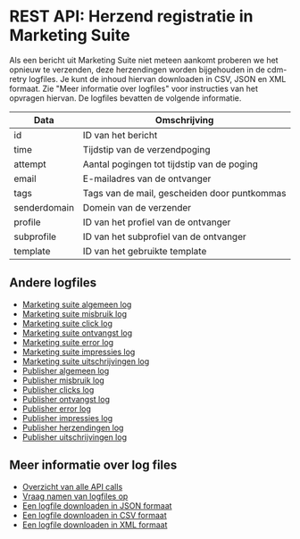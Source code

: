 # REST API: Herzend registratie in Marketing Suite

Als een bericht uit Marketing Suite niet meteen aankomt proberen we het 
opnieuw te verzenden, deze herzendingen worden bijgehouden in de cdm-retry 
logfiles. Je kunt de inhoud hiervan downloaden in CSV, JSON en XML formaat. 
Zie "Meer informatie over logfiles" voor instructies van het opvragen hiervan. 
De logfiles bevatten de volgende informatie.

| Data         | Omschrijving                                 |
| ------------ | -------------------------------------------- |
| id           | ID van het bericht                           |
| time         | Tijdstip van de verzendpoging                |
| attempt      | Aantal pogingen tot tijdstip van de poging   |
| email        | E-mailadres van de ontvanger                 |
| tags         | Tags van de mail, gescheiden door puntkommas |
| senderdomain | Domein van de verzender                      |
| profile      | ID van het profiel van de ontvanger          |
| subprofile   | ID van het subprofiel van de ontvanger       |
| template     | ID van het gebruikte template                |

## Andere logfiles

* [Marketing suite algemeen log](./rest-cdm-attempts-logfile)
* [Marketing suite misbruik log](./rest-cdm-abuse-logfile)
* [Marketing suite click log](./rest-cdm-click-logfile)
* [Marketing suite ontvangst log](./rest-cdm-delivery-logfile)
* [Marketing suite error log](./rest-cdm-error-logfile)
* [Marketing suite impressies log](./rest-cdm-impression-logfile)
* [Marketing suite uitschrijvingen log](./rest-cdm-unsubscribe-logfile)
* [Publisher algemeen log](./rest-pom-attempts-logfile)
* [Publisher misbruik log](./rest-pom-abuse-logfile)
* [Publisher clicks log](./rest-pom-clicks-logfile)
* [Publisher ontvangst log](./rest-pom-delivery-logfile)
* [Publisher error log](./rest-pom-error-logfile)
* [Publisher impressies log](./rest-pom-impression-logfile)
* [Publisher herzendingen log](./rest-pom-retry-logfile)
* [Publisher uitschrijvingen log](./rest-pom-unsubscribe-logfile)


## Meer informatie over log files

* [Overzicht van alle API calls](rest-api)
* [Vraag namen van logfiles op](rest-get-logfiles-names)
* [Een logfile downloaden in JSON formaat](./rest-get-logfiles-json.md)
* [Een logfile downloaden in CSV formaat](./rest-get-logfiles-csv.md)
* [Een logfile downloaden in XML formaat](./rest-get-logfiles-xml.md)
